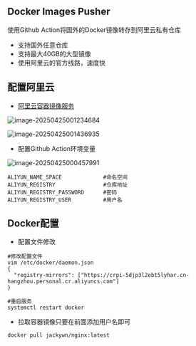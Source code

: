 ## Docker Images Pusher

使用Github Action将国外的Docker镜像转存到阿里云私有仓库

- 支持国外任意仓库
- 支持最大40GB的大型镜像
- 使用阿里云的官方线路，速度快

## 


## 配置阿里云

- [阿里云容器镜像服务](https://cr.console.aliyun.com/)

![image-20250425001234684](http://pic.swireb.cn/images/image-20250425001234684.png)

![image-20250425001436935](http://pic.swireb.cn/images/image-20250425001436935.png)

- 配置Github Action环境变量

![image-20250425000457991](http://pic.swireb.cn/images/image-20250425000457991.png)

```
ALIYUN_NAME_SPACE             #命名空间
ALIYUN_REGISTRY               #仓库地址
ALIYUN_REGISTRY_PASSWORD      #密码
ALIYUN_REGISTRY_USER          #用户名
```



## Docker配置

- 配置文件修改

```shell
#修改配置文件
vim /etc/docker/daemon.json
{
  "registry-mirrors": ["https://crpi-5djp3l2ebt5lyhar.cn-hangzhou.personal.cr.aliyuncs.com"]
}

#重启服务
systemctl restart docker
```

- 拉取容器镜像只要在前面添加用户名即可

```shell
docker pull jackywn/nginx:latest
```

